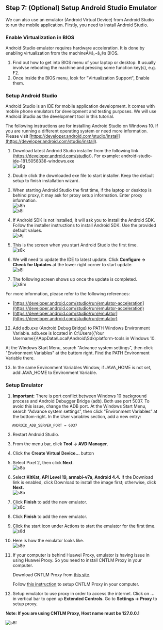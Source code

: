 ## Step 7:  (Optional) Setup Android Studio Emulator

We can also use an emulator (Android Virtual Device) from Android Studio to run the mobile application.  Firstly, you need to install Android Studio.

### Enable Virtualization in BIOS

Android Studio emulator requires hardware acceleration.  It is done by enabling virtualization from the machineÃ¢â‚¬â„¢s BIOS.  
1.	Find out how to get into BIOS menu of your laptop or desktop.  It usually involvse rebooting the machine and pressing some function key(s), e.g. F2.  
2.	Once inside the BIOS menu, look for "Virtualization Support",  Enable them.

### Setup Android Studio

Android Studio is an IDE for mobile application development.  It comes with mobile phone emulators for development and testing purposes.  We will use Android Studio as the development tool in this tutorial.  

The following instructions are for installing Android Studio on Windows 10.  If you are running a different operating system or need more information.  Please visit [https://developer.android.com/studio/install](https://developer.android.com/studio/install).  

1.	Download latest Android Studio installer from the following link.  (https://developer.android.com/studio/).  For example: android-studio-ide-181.5056338-windows.exe  
![s8g](./imgs/s8g.png)

2.	Double click the downloaded exe file to start installer.  Keep the default setup to finish installation wizard.

7.	When starting Android Studio the first time, if the laptop or desktop is behind proxy, it may ask for proxy setup information.  Enter proxy information.  
![s8h](./imgs/s8h.jpg)  
![s8i](./imgs/s8i.jpg)  

8.	If Android SDK is not installed, it will ask you to install the Android SDK.  Follow the installer instructions to install Android SDK.  Use the provided default values.  
![s8j](./imgs/s8j.jpg)  

9.	This is the screen when you start Android Studio the first time.  
![s8k](./imgs/s8k.png)  

10.	We will need to update the IDE to latest update.  Click **Configure -> Check for Updates** at the lower right corner to start update.  
![s8l](./imgs/s8l.png)  

11.	The following screen shows up once the update is completed.  
![s8m](./imgs/s8m.png)  

For more information, please refer to the following references:  

- [https://developer.android.com/studio/run/emulator-acceleration](https://developer.android.com/studio/run/emulator-acceleration)  
- [https://developer.android.com/studio/run/emulator](https://developer.android.com/studio/run/emulator)  

12. Add adb.exe (Android Debug Bridge) to PATH Windows Environment Variable. adb.exe is located in C:\Users{{Your Username}}\AppData\Local\Android\Sdk\platform-tools in Windows 10.

At the Windows Start Menu, search "Advance system settings", then click "Environment Variables" at the buttom right. Find the PATH Environment Variable there. 

13. In the same Environment Variables Window, if JAVA_HOME is not set, add JAVA_HOME to Environment Variable.


### Setup Emulator
 
1.	**Important:** There is port conflict between Windows 10 background process and Android Debugger Bridge (adb). Both use port 5037. To avoid this issue, change the ADB port. At the Windows Start Menu, search “Advance system settings”, then click “Environment Variables” at the bottom-right. In the User variables section, add a new entry:  

```
   ANDROID_ADB_SERVER_PORT = 6037
```

2.  Restart Android Studio.

3.  From the menu bar, click **Tool -> AVD Manager**.

4.  Click the **Create Virtual Device…** button

5.  Select Pixel 2, then click **Next**.  
![s8a](./imgs/s8a.png)

6.	Select **KitKat, API Level 19, armabi-v7a, Android 4.4.** If the Download link is enabled, click Download to install the image first; otherwise, click **Next.**  
![s8b](./imgs/s8b.jpg)

7.	Click **Finish** to add the new emulator.  
![s8c](./imgs/s8c.png)

8.	Click **Finish** to add the new emulator.

9.	Click the start icon under Actions to start the emulator for the first time.  
![s8d](./imgs/s8d.png)

10.	 Here is how the emulator looks like.  
![s8e](./imgs/s8e.jpg)

11. If your computer is behind Huawei Proxy, emulator is having issue in using Huawei Proxy. So you need to install CNTLM Proxy in your computer. 
  
    Download CNTLM Proxy from [this site](https://sourceforge.net/projects/cntlm/files/).
  
    Follow [this instruction](https://gist.github.com/goude/edecda33699fcad5d66e) to setup CNTLM Proxy in your computer.

12.	Setup emulator to use proxy in order to access the internet. Click on **…** in vertical bar to open up **Extended Controls**. Go to **Settings -> Proxy** to setup proxy.

**Note: If you are using CNTLM Proxy, Host name must be 127.0.0.1**

![s8f](./imgs/s8f.jpg)
